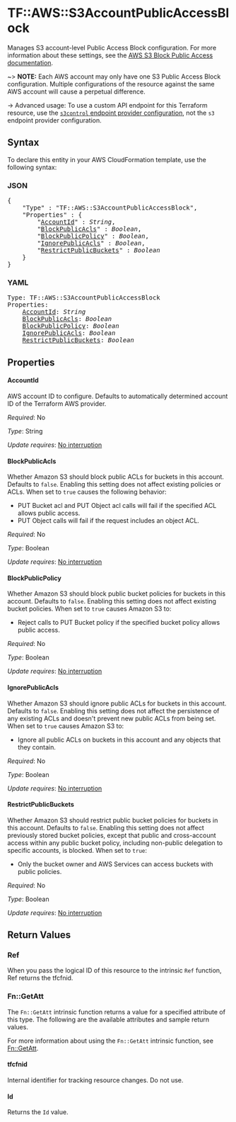 # TF::AWS::S3AccountPublicAccessBlock

Manages S3 account-level Public Access Block configuration. For more information about these settings, see the [AWS S3 Block Public Access documentation](https://docs.aws.amazon.com/AmazonS3/latest/dev/access-control-block-public-access.html).

~> **NOTE:** Each AWS account may only have one S3 Public Access Block configuration. Multiple configurations of the resource against the same AWS account will cause a perpetual difference.

-> Advanced usage: To use a custom API endpoint for this Terraform resource, use the [`s3control` endpoint provider configuration](/docs/providers/aws/index.html#s3control), not the `s3` endpoint provider configuration.

## Syntax

To declare this entity in your AWS CloudFormation template, use the following syntax:

### JSON

<pre>
{
    "Type" : "TF::AWS::S3AccountPublicAccessBlock",
    "Properties" : {
        "<a href="#accountid" title="AccountId">AccountId</a>" : <i>String</i>,
        "<a href="#blockpublicacls" title="BlockPublicAcls">BlockPublicAcls</a>" : <i>Boolean</i>,
        "<a href="#blockpublicpolicy" title="BlockPublicPolicy">BlockPublicPolicy</a>" : <i>Boolean</i>,
        "<a href="#ignorepublicacls" title="IgnorePublicAcls">IgnorePublicAcls</a>" : <i>Boolean</i>,
        "<a href="#restrictpublicbuckets" title="RestrictPublicBuckets">RestrictPublicBuckets</a>" : <i>Boolean</i>
    }
}
</pre>

### YAML

<pre>
Type: TF::AWS::S3AccountPublicAccessBlock
Properties:
    <a href="#accountid" title="AccountId">AccountId</a>: <i>String</i>
    <a href="#blockpublicacls" title="BlockPublicAcls">BlockPublicAcls</a>: <i>Boolean</i>
    <a href="#blockpublicpolicy" title="BlockPublicPolicy">BlockPublicPolicy</a>: <i>Boolean</i>
    <a href="#ignorepublicacls" title="IgnorePublicAcls">IgnorePublicAcls</a>: <i>Boolean</i>
    <a href="#restrictpublicbuckets" title="RestrictPublicBuckets">RestrictPublicBuckets</a>: <i>Boolean</i>
</pre>

## Properties

#### AccountId

AWS account ID to configure. Defaults to automatically determined account ID of the Terraform AWS provider.

_Required_: No

_Type_: String

_Update requires_: [No interruption](https://docs.aws.amazon.com/AWSCloudFormation/latest/UserGuide/using-cfn-updating-stacks-update-behaviors.html#update-no-interrupt)

#### BlockPublicAcls

Whether Amazon S3 should block public ACLs for buckets in this account. Defaults to `false`. Enabling this setting does not affect existing policies or ACLs. When set to `true` causes the following behavior:
* PUT Bucket acl and PUT Object acl calls will fail if the specified ACL allows public access.
* PUT Object calls will fail if the request includes an object ACL.

_Required_: No

_Type_: Boolean

_Update requires_: [No interruption](https://docs.aws.amazon.com/AWSCloudFormation/latest/UserGuide/using-cfn-updating-stacks-update-behaviors.html#update-no-interrupt)

#### BlockPublicPolicy

Whether Amazon S3 should block public bucket policies for buckets in this account. Defaults to `false`. Enabling this setting does not affect existing bucket policies. When set to `true` causes Amazon S3 to:
* Reject calls to PUT Bucket policy if the specified bucket policy allows public access.

_Required_: No

_Type_: Boolean

_Update requires_: [No interruption](https://docs.aws.amazon.com/AWSCloudFormation/latest/UserGuide/using-cfn-updating-stacks-update-behaviors.html#update-no-interrupt)

#### IgnorePublicAcls

Whether Amazon S3 should ignore public ACLs for buckets in this account. Defaults to `false`. Enabling this setting does not affect the persistence of any existing ACLs and doesn't prevent new public ACLs from being set. When set to `true` causes Amazon S3 to:
* Ignore all public ACLs on buckets in this account and any objects that they contain.

_Required_: No

_Type_: Boolean

_Update requires_: [No interruption](https://docs.aws.amazon.com/AWSCloudFormation/latest/UserGuide/using-cfn-updating-stacks-update-behaviors.html#update-no-interrupt)

#### RestrictPublicBuckets

Whether Amazon S3 should restrict public bucket policies for buckets in this account. Defaults to `false`. Enabling this setting does not affect previously stored bucket policies, except that public and cross-account access within any public bucket policy, including non-public delegation to specific accounts, is blocked. When set to `true`:
* Only the bucket owner and AWS Services can access buckets with public policies.

_Required_: No

_Type_: Boolean

_Update requires_: [No interruption](https://docs.aws.amazon.com/AWSCloudFormation/latest/UserGuide/using-cfn-updating-stacks-update-behaviors.html#update-no-interrupt)

## Return Values

### Ref

When you pass the logical ID of this resource to the intrinsic `Ref` function, Ref returns the tfcfnid.

### Fn::GetAtt

The `Fn::GetAtt` intrinsic function returns a value for a specified attribute of this type. The following are the available attributes and sample return values.

For more information about using the `Fn::GetAtt` intrinsic function, see [Fn::GetAtt](https://docs.aws.amazon.com/AWSCloudFormation/latest/UserGuide/intrinsic-function-reference-getatt.html).

#### tfcfnid

Internal identifier for tracking resource changes. Do not use.

#### Id

Returns the <code>Id</code> value.

